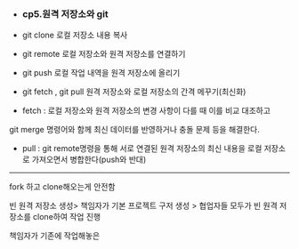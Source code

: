 - ### cp5.원격 저장소와 git

- git clone 로컬 저장소 내용 복사

- git remote 로컬 저장소와 원격 저장소를 연결하기

- git push 로컬 작업 내역을 원격 저장소에 올리기

- git fetch , git pull 원격 저장소와 로컬 저장소의 간격 메꾸기(최신화)

- fetch : 로컬 저장소와 원격 저장소의 변경 사항이 다를 때 이를 비교 대조하고

 git merge 명령어와 함께 최신 데이터를 반영하거나 충돌 문제 등을 해결한다.

- pull : git remote명령을 통해 서로 연결된 원격 저장소의 최신 내용을 로컬 저장소로 가져오면서 병합한다(push와 반대)

---

fork 하고 clone해오는게 안전함

빈 원격 저장소 생성> 책임자가 기본 프로젝트 구저 생성 > 협업자들 모두가 빈 원격 저장소를 clone하여 작업 진행

책임자가 기존에 작업해놓은 